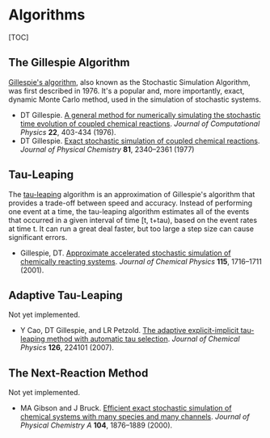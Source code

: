# Algorithms

[TOC]




## The Gillespie Algorithm
[Gillespie's algorithm](http://en.wikipedia.org/wiki/Gillespie_algorithm), also known as the Stochastic Simulation Algorithm, was first described in 1976. It's a popular and, more importantly, exact, dynamic Monte Carlo method, used in the simulation of stochastic systems. 

- DT Gillespie. [A general method for numerically simulating the stochastic time evolution of coupled chemical reactions](http://www.sciencedirect.com/science/article/pii/0021999176900413). _Journal of Computational Physics_ **22**, 403-434 (1976).
- DT Gillespie. [Exact stochastic simulation of coupled chemical reactions](http://pubs.acs.org/doi/abs/10.1021/j100540a008). _Journal of Physical Chemistry_ **81**, 2340–2361 (1977)





## Tau-Leaping
The [tau-leaping](http://en.wikipedia.org/wiki/Tau-leaping) algorithm is an approximation of Gillespie's algorithm that provides a trade-off between speed and accuracy. Instead of performing one event at a time, the tau-leaping algorithm estimates all of the events that occurred in a given interval of time [t, t+tau), based on the event rates at time t. It can run a great deal faster, but too large a step size can cause significant errors. 

-  Gillespie, DT. [Approximate accelerated stochastic simulation of chemically reacting systems](http://scitation.aip.org/content/aip/journal/jcp/115/4/10.1063/1.1378322). _Journal of Chemical Physics_ **115**, 1716–1711 (2001).






## Adaptive Tau-Leaping

Not yet implemented.

- Y Cao, DT Gillespie, and LR Petzold. [The adaptive explicit-implicit tau-leaping method with automatic tau selection](http://scitation.aip.org/content/aip/journal/jcp/126/22/10.1063/1.2745299). _Journal of Chemical Physics_ **126**, 224101 (2007).





## The Next-Reaction Method

Not yet implemented.

- MA Gibson and J Bruck. [Efficient exact stochastic simulation of chemical systems with many species and many channels](http://pubs.acs.org/doi/abs/10.1021/jp993732q). _Journal of Physical Chemistry A_ **104**, 1876–1889 (2000).